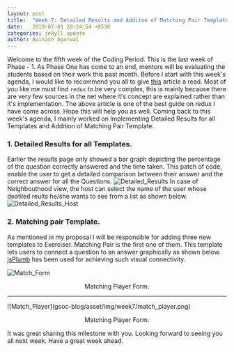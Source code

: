```yaml
---
layout: post
title:  "Week 7: Detailed Results and Additon of Matching Pair Template"
date:   2019-07-01 20:24:54 +0530
categories: jekyll update
author: Avinash Agarwal
---
```


Welcome to the fifth week of the Coding Period. This is the last week of Phase - 1. As Phase One has come to an end, mentors will be evaluating the students based on their work this past month. 
Before I start with this week's agenda, I would like to recommend you all to give [this](https://medium.com/free-code-camp/understanding-redux-the-worlds-easiest-guide-to-beginning-redux-c695f45546f6?) article a read. Most of you like me must find `redux` to be very complex, this is mainly because there are very few sources in the net where it's concept are explained rather than it's implementation. The above article is one of the best guide on redux I have come across. Hope this will help you as well.
Coming back to this week's agenda, I mainly worked on Implementing Detailed Results for all Templates and Addition of Matching Pair Template.
### 1. Detailed Results for all Templates.
Earlier the results page only showed a bar graph depicting the percentage of the question correctly answered and the time taken. This patch of code, enable the user to get a detailed comparison between their answer and the correct answer for all the Questions.
![Detailed_Results](gsoc-blog/asset/img/week7/result_single.png)
In case of Neighbouthood view, the host can select the name of the user whose deatiled reults he/she wants to see from a list as shown below.
![Detailed_Results_Host](gsoc-blog/asset/img/week7/results_multi.png)

### 2. Matching pair Template.
As mentioned in my proposal I will be responsible for adding three new templates to Exerciser. Matching Pair is the first one of them. This template lets users to connect a question to an answer graphically as shown below. [jsPlumb](https://jsplumbtoolkit.com/) has been used for achieving such visual connectivity.

![Match_Form](gsoc-blog/asset/img/week7/match_form.png)
<p style="text-align: center;">Matching Player Form.</p>
<hr>
![Match_Player](gsoc-blog/asset/img/week7/match_player.png)
<p style="text-align: center;">Matching Player Form.</p>

It was great sharing this milestone with you. Looking forward to seeing you all next week. 
Have a great week ahead.
